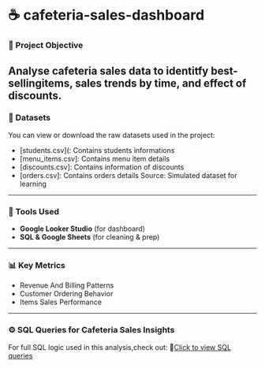 # ☕ cafeteria-sales-dashboard
### 📌 Project Objective 
Analyse cafeteria sales data to identitfy best-sellingitems, sales trends by time, and effect of discounts.
---
### 📂 Datasets
You can view or download the raw datasets used in the project:
- [students.csv](: Contains students informations
- [menu_items.csv]: Contains menu item details
- [discounts.csv]: Contains information of discounts
- [orders.csv]: Contains orders details
Source: Simulated dataset for learning
---
### 🔧 Tools Used
- **Google Looker Studio** (for dashboard)
- **SQL & Google Sheets** (for cleaning & prep)
---
### 📊 Key Metrics
- Revenue And Billing Patterns
- Customer Ordering Behavior
- Items Sales Performance
---
### ⚙️ SQL Queries for Cafeteria Sales Insights
For full SQL logic used in this analysis,check out:
📄[Click to view SQL queries](./sql_queries.md)


